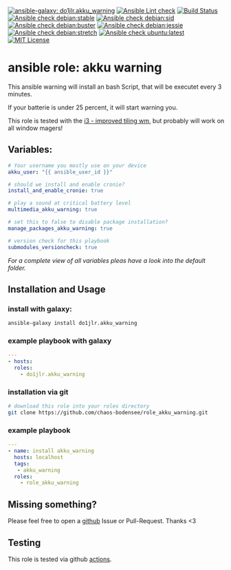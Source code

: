 [![ansible-galaxy: do1jlr.akku_warning](https://raw.githubusercontent.com/chaos-bodensee/role_akku_warning/master/.github/galaxy.svg?sanitize=true)](https://galaxy.ansible.com/do1jlr/akku_warning)
[![Ansible Lint check](https://github.com/chaos-bodensee/role_akku_warning/workflows/Ansible%20Lint%20check/badge.svg)](https://github.com/chaos-bodensee/role_akku_warning/actions?query=workflow%3A%22Ansible+Lint+check%22)
[![Build Status](https://travis-ci.org/chaos-bodensee/role_akku_warning.svg?branch=master)](https://travis-ci.org/chaos-bodensee/role_akku_warning)
[![Ansible check debian:stable](https://github.com/chaos-bodensee/role_akku_warning/workflows/Ansible%20check%20debian:stable/badge.svg)](https://github.com/chaos-bodensee/role_akku_warning/actions?query=workflow%3A%22Ansible+check+debian%3Astable%22)
[![Ansible check debian:sid](https://github.com/chaos-bodensee/role_akku_warning/workflows/Ansible%20check%20debian:sid/badge.svg)](https://github.com/chaos-bodensee/role_akku_warning/actions?query=workflow%3A%22Ansible+check+debian%3Asid%22)
[![Ansible check debian:buster](https://github.com/chaos-bodensee/role_akku_warning/workflows/Ansible%20check%20debian:buster/badge.svg)](https://github.com/chaos-bodensee/role_akku_warning/actions?query=workflow%3A%22Ansible+check+debian%3Abuster%22)
[![Ansible check debian:jessie](https://github.com/chaos-bodensee/role_akku_warning/workflows/Ansible%20check%20debian:jessie/badge.svg)](https://github.com/chaos-bodensee/role_akku_warning/actions?query=workflow%3A%22Ansible+check+debian%3Ajessie%22)
[![Ansible check debian:stretch](https://github.com/chaos-bodensee/role_akku_warning/workflows/Ansible%20check%20debian:stretch/badge.svg)](https://github.com/chaos-bodensee/role_akku_warning/actions?query=workflow%3A%22Ansible+check+debian%3Astretch%22)
[![Ansible check ubuntu:latest](https://github.com/chaos-bodensee/role_akku_warning/workflows/Ansible%20check%20ubuntu:latest/badge.svg)](https://github.com/chaos-bodensee/role_akku_warning/actions?query=workflow%3A%22Ansible+check+ubuntu%3Alatest%22)
[![MIT License](https://raw.githubusercontent.com/chaos-bodensee/role_akku_warning/master/.github/license.svg?sanitize=true)](https://github.com/chaos-bodensee/role_akku_warning/blob/master/LICENSE)

 ansible role: akku warning
==========================

This ansible warning will install an bash Script, that will be executet every 3 minutes.

If your batterie is under 25 percent, it will start warning you.

This role is tested with the [i3 - improved tiling wm](https://i3wm.org/), but probably will work on all window magers!

 Variables:
-----------
```yaml
# Your username you mostly use on your device
akku_user: "{{ ansible_user_id }}"

# should we install and enable cronie?
install_and_enable_cronie: true

# play a sound at critical battery level
multimedia_akku_warning: true

# set this to false to disable package installation?
manage_packages_akku_warning: true

# version check for this playbook
submodules_versioncheck: true

```
*For a complete view of all variables pleas have a look into the default folder.*

 Installation and Usage
------------
### install with galaxy:
```bash
ansible-galaxy install do1jlr.akku_warning
```

### example playbook with galaxy
```yaml
---
- hosts:
  roles:
    - do1jlr.akku_warning
```

### installation via git
```bash
# download this role into your roles directory
git clone https://github.com/chaos-bodensee/role_akku_warning.git
```

### example playbook
```yaml
---
- name: install akku_warning
  hosts: localhost
  tags:
   - akku_warning
  roles:
    - role_akku_warning
```

 Missing something?
----------------
Please feel free to open a [github](https://github.com/chaos-bodensee/role_akku_warning.git) Issue or Pull-Request. Thanks <3

 Testing
---------
This role is tested via github [actions](https://github.com/chaos-bodensee/role_akku_warning/actions).
